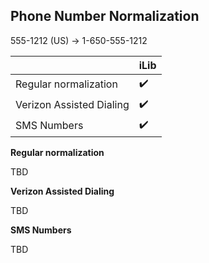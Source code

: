 ## Phone Number Normalization

555-1212 (US) -> 1-650-555-1212

| | iLib |
| --- | --- |
| Regular normalization | :heavy_check_mark: |
| Verizon Assisted Dialing | :heavy_check_mark: |
| SMS Numbers | :heavy_check_mark: |

**Regular normalization**

TBD

**Verizon Assisted Dialing**

TBD

**SMS Numbers**

TBD

[jquery/globalize]: https://github.com/jquery/globalize/
